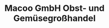 ---
title: "Macoo GmbH Obst- und Gemüsegroßhandel"
url: /goerlitz/macoo-gmbh-obst-und-gemuesegrosshandel/
shop: Großhandel
---